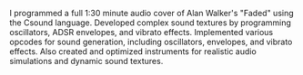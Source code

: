 I programmed a full 1:30 minute audio cover of Alan Walker's "Faded" using the Csound language. Developed complex sound textures by programming oscillators, ADSR envelopes, and vibrato effects.
Implemented various opcodes for sound generation, including oscillators, envelopes, and vibrato effects. Also created and optimized instruments for realistic audio simulations and dynamic sound textures.
